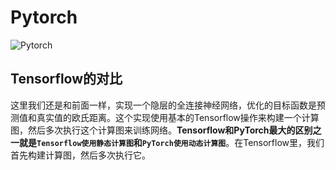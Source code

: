 <!--
 * @Author: matiastang
 * @Date: 2022-08-05 15:59:16
 * @LastEditors: matiastang
 * @LastEditTime: 2022-08-05 16:00:28
 * @FilePath: /matias-AI/md/Pytorch.md
 * @Description: Pytorch
-->
# Pytorch

![Pytorch]()

## Tensorflow的对比

这里我们还是和前面一样，实现一个隐层的全连接神经网络，优化的目标函数是预测值和真实值的欧氏距离。这个实现使用基本的Tensorflow操作来构建一个计算图，然后多次执行这个计算图来训练网络。**Tensorflow和PyTorch最大的区别之一就是`Tensorflow使用静态计算图`和`PyTorch使用动态计算图`**。在Tensorflow里，我们首先构建计算图，然后多次执行它。